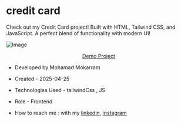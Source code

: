 # credit card

<p>Check out my Credit Card project! Built with HTML, Tailwind CSS, and JavaScript. A perfect blend of functionality with modern UI!</p>

![Image](https://github.com/user-attachments/assets/24b78992-91ac-447e-8fb0-e990ad6e33e8)


<p align="center"><a href="https://mohamadmokarram.github.io/credit-card/">Demo Project</a></p>

- Developed by Mohamad Mokarram

- Created - 2025-04-25

- Technologies Used -  tailwindCss , JS 

- Role - Frontend

- How to reach me : with my [linkedin](https://www.linkedin.com/in/mohamad-mokaram-05b873200/), [instagram](https://www.instagram.com/mokaram_frontdeveloper/)

